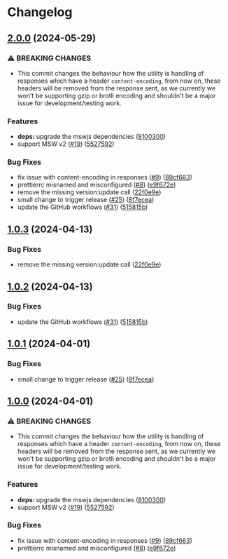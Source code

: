 # Changelog

## [2.0.0](https://github.com/ctuckz/tapico-msw-webarchive/compare/v1.0.3...v2.0.0) (2024-05-29)


### ⚠ BREAKING CHANGES

* This commit changes the behaviour how the utility is handling of responses which have a header `content-encoding`, from now on, these headers will be removed from the response sent, as we currently we won't be supporting gzip or brotli encoding and shouldn't be a major issue for development/testing work.

### Features

* **deps:** upgrade the mswjs dependencies ([8100300](https://github.com/ctuckz/tapico-msw-webarchive/commit/81003006d55f6eb754fdf4a5079df309531841f0))
* support MSW v2 ([#19](https://github.com/ctuckz/tapico-msw-webarchive/issues/19)) ([5527592](https://github.com/ctuckz/tapico-msw-webarchive/commit/5527592bd76ce2faca5cfb80d2f25e06da639455))


### Bug Fixes

* fix issue with content-encoding in responses ([#9](https://github.com/ctuckz/tapico-msw-webarchive/issues/9)) ([89cf663](https://github.com/ctuckz/tapico-msw-webarchive/commit/89cf663a62af1bb3e30e240906997515bad45bde))
* prettierrc misnamed and misconfigured ([#8](https://github.com/ctuckz/tapico-msw-webarchive/issues/8)) ([e9f672e](https://github.com/ctuckz/tapico-msw-webarchive/commit/e9f672e5178fd5d31f71b087593cf0900fdb44ed))
* remove the missing version:update call ([22f0e9e](https://github.com/ctuckz/tapico-msw-webarchive/commit/22f0e9ed4afee233d4a5db5f09b7e1a23019e9d5))
* small change to trigger release ([#25](https://github.com/ctuckz/tapico-msw-webarchive/issues/25)) ([8f7ecea](https://github.com/ctuckz/tapico-msw-webarchive/commit/8f7ecea5ce14d32f4357ed765be1dde437b04ea1))
* update the GitHub workflows ([#31](https://github.com/ctuckz/tapico-msw-webarchive/issues/31)) ([515815b](https://github.com/ctuckz/tapico-msw-webarchive/commit/515815b9f091a66835c343faeb3edba110e8e9ad))

## [1.0.3](https://github.com/Tapico/tapico-msw-webarchive/compare/v1.0.2...v1.0.3) (2024-04-13)


### Bug Fixes

* remove the missing version:update call ([22f0e9e](https://github.com/Tapico/tapico-msw-webarchive/commit/22f0e9ed4afee233d4a5db5f09b7e1a23019e9d5))

## [1.0.2](https://github.com/Tapico/tapico-msw-webarchive/compare/v1.0.1...v1.0.2) (2024-04-13)


### Bug Fixes

* update the GitHub workflows ([#31](https://github.com/Tapico/tapico-msw-webarchive/issues/31)) ([515815b](https://github.com/Tapico/tapico-msw-webarchive/commit/515815b9f091a66835c343faeb3edba110e8e9ad))

## [1.0.1](https://github.com/Tapico/tapico-msw-webarchive/compare/v1.0.0...v1.0.1) (2024-04-01)


### Bug Fixes

* small change to trigger release ([#25](https://github.com/Tapico/tapico-msw-webarchive/issues/25)) ([8f7ecea](https://github.com/Tapico/tapico-msw-webarchive/commit/8f7ecea5ce14d32f4357ed765be1dde437b04ea1))

## [1.0.0](https://github.com/Tapico/tapico-msw-webarchive/compare/v0.5.0...v1.0.0) (2024-04-01)


### ⚠ BREAKING CHANGES

* This commit changes the behaviour how the utility is handling of responses which have a header `content-encoding`, from now on, these headers will be removed from the response sent, as we currently we won't be supporting gzip or brotli encoding and shouldn't be a major issue for development/testing work.

### Features

* **deps:** upgrade the mswjs dependencies ([8100300](https://github.com/Tapico/tapico-msw-webarchive/commit/81003006d55f6eb754fdf4a5079df309531841f0))
* support MSW v2 ([#19](https://github.com/Tapico/tapico-msw-webarchive/issues/19)) ([5527592](https://github.com/Tapico/tapico-msw-webarchive/commit/5527592bd76ce2faca5cfb80d2f25e06da639455))


### Bug Fixes

* fix issue with content-encoding in responses ([#9](https://github.com/Tapico/tapico-msw-webarchive/issues/9)) ([89cf663](https://github.com/Tapico/tapico-msw-webarchive/commit/89cf663a62af1bb3e30e240906997515bad45bde))
* prettierrc misnamed and misconfigured ([#8](https://github.com/Tapico/tapico-msw-webarchive/issues/8)) ([e9f672e](https://github.com/Tapico/tapico-msw-webarchive/commit/e9f672e5178fd5d31f71b087593cf0900fdb44ed))
